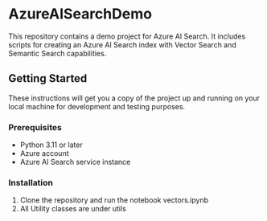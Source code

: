 # AzureAISearchDemo

This repository contains a demo project for Azure AI Search. It includes scripts for creating an Azure AI Search index with Vector Search and Semantic Search capabilities.

## Getting Started

These instructions will get you a copy of the project up and running on your local machine for development and testing purposes.

### Prerequisites

- Python 3.11 or later
- Azure account
- Azure AI Search service instance

### Installation

1. Clone the repository and run the notebook vectors.ipynb
2. All Utility classes are under utils